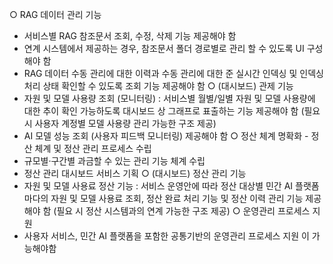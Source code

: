 ○ RAG 데이터 관리 기능 
- 서비스별 RAG 참조문서 조회, 수정, 삭제 기능 제공해야 함 
- 연계 시스템에서 제공하는 경우, 참조문서 폴더 경로별로 관리 할 수 있도록 UI 구성해야 함 
- RAG 데이터 수동 관리에 대한 이력과 수동 관리에 대한 준 실시간 인덱싱 및 인덱싱 처리 상태 확인할 수 있도록 조회 기능 제공해야 함 
○ (대시보드) 관제 기능
- 자원 및 모델 사용량 조회 (모니터링) : 서비스별 월별/일별 자원 및 모델 사용량에 대한 추이 확인 가능하도록 대시보드 상 그래프로 표출하는 기능 제공해야 함 (필요 시 사용자 계정별 모델 사용량 관리 가능한 구조 제공) 
- AI 모델 성능 조회 (사용자 피드백 모니터링) 제공해야 함 
○ 정산 체계 명확화 - 정산 체계 및 정산 관리 프로세스 수립 
- 규모별·구간별 과금할 수 있는 관리 기능 체계 수립 
- 정산 관리 대시보드 서비스 기획 
○ (대시보드) 정산 관리 기능
- 자원 및 모델 사용료 정산 기능 : 서비스 운영안에 따라 정산 대상별 민간 AI 플랫폼 마다의 자원 및 모델 사용료 조회, 정산 완료 처리 기능 및 정산 이력 관리 기능 제공해야 함 (필요 시 정산 시스템과의 연계 가능한 구조 제공) 
○ 운영관리 프로세스 지원 
- 사용자 서비스, 민간 AI 플랫폼을 포함한 공통기반의 운영관리 프로세스 지원 이 가능해야함